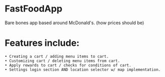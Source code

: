 # FastFoodApp
Bare bones app based around McDonald's. (how prices should be)

# Features include:
    • Creating a cart / adding menu items to cart.
    • Customizing cart / deleting menu items from cart.
    • Apply rewards to cart / checks for conditions of cart.
    • Settings login section AND location selector w/ map implementation.
